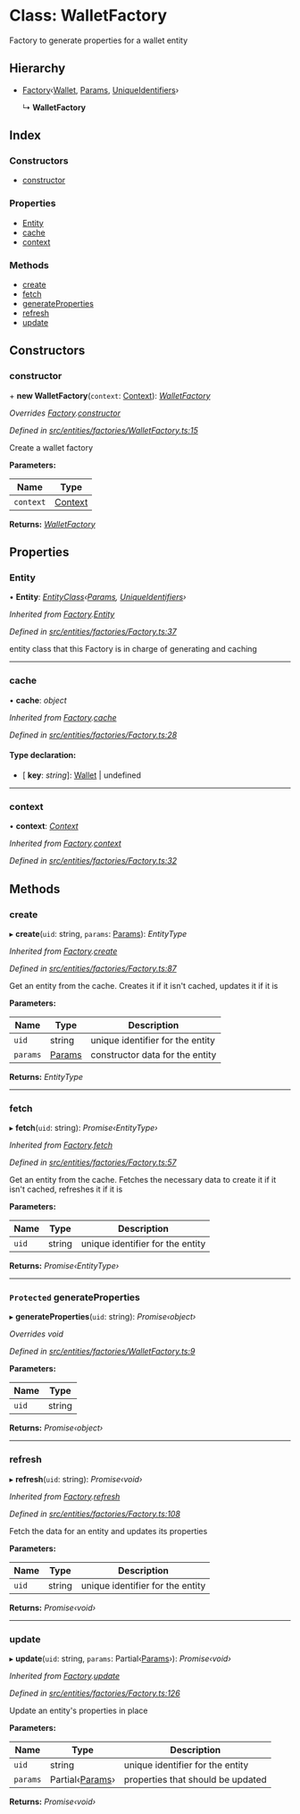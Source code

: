 # Class: WalletFactory

Factory to generate properties for a wallet entity

## Hierarchy

- [Factory](_entities_factories_factory_.factory.md)‹[Wallet](_entities_wallet_.wallet.md), [Params](../interfaces/_entities_wallet_.params.md), [UniqueIdentifiers](../interfaces/_entities_wallet_.uniqueidentifiers.md)›

  ↳ **WalletFactory**

## Index

### Constructors

- [constructor](_entities_factories_walletfactory_.walletfactory.md#constructor)

### Properties

- [Entity](_entities_factories_walletfactory_.walletfactory.md#entity)
- [cache](_entities_factories_walletfactory_.walletfactory.md#cache)
- [context](_entities_factories_walletfactory_.walletfactory.md#context)

### Methods

- [create](_entities_factories_walletfactory_.walletfactory.md#create)
- [fetch](_entities_factories_walletfactory_.walletfactory.md#fetch)
- [generateProperties](_entities_factories_walletfactory_.walletfactory.md#protected-generateproperties)
- [refresh](_entities_factories_walletfactory_.walletfactory.md#refresh)
- [update](_entities_factories_walletfactory_.walletfactory.md#update)

## Constructors

### constructor

\+ **new WalletFactory**(`context`: [Context](_context_.context.md)): _[WalletFactory](_entities_factories_walletfactory_.walletfactory.md)_

_Overrides [Factory](_entities_factories_factory_.factory.md).[constructor](_entities_factories_factory_.factory.md#constructor)_

_Defined in [src/entities/factories/WalletFactory.ts:15](https://github.com/PolymathNetwork/polymath-sdk/blob/d34930f/src/entities/factories/WalletFactory.ts#L15)_

Create a wallet factory

**Parameters:**

| Name      | Type                            |
| --------- | ------------------------------- |
| `context` | [Context](_context_.context.md) |

**Returns:** _[WalletFactory](_entities_factories_walletfactory_.walletfactory.md)_

## Properties

### Entity

• **Entity**: _[EntityClass](../interfaces/_entities_factories_factory_.entityclass.md)‹[Params](../interfaces/_entities_wallet_.params.md), [UniqueIdentifiers](../interfaces/_entities_wallet_.uniqueidentifiers.md)›_

_Inherited from [Factory](_entities_factories_factory_.factory.md).[Entity](_entities_factories_factory_.factory.md#entity)_

_Defined in [src/entities/factories/Factory.ts:37](https://github.com/PolymathNetwork/polymath-sdk/blob/d34930f/src/entities/factories/Factory.ts#L37)_

entity class that this Factory is in charge of generating and caching

---

### cache

• **cache**: _object_

_Inherited from [Factory](_entities_factories_factory_.factory.md).[cache](_entities_factories_factory_.factory.md#cache)_

_Defined in [src/entities/factories/Factory.ts:28](https://github.com/PolymathNetwork/polymath-sdk/blob/d34930f/src/entities/factories/Factory.ts#L28)_

#### Type declaration:

- \[ **key**: _string_\]: [Wallet](_entities_wallet_.wallet.md) | undefined

---

### context

• **context**: _[Context](_context_.context.md)_

_Inherited from [Factory](_entities_factories_factory_.factory.md).[context](_entities_factories_factory_.factory.md#context)_

_Defined in [src/entities/factories/Factory.ts:32](https://github.com/PolymathNetwork/polymath-sdk/blob/d34930f/src/entities/factories/Factory.ts#L32)_

## Methods

### create

▸ **create**(`uid`: string, `params`: [Params](../interfaces/_entities_wallet_.params.md)): _EntityType_

_Inherited from [Factory](_entities_factories_factory_.factory.md).[create](_entities_factories_factory_.factory.md#create)_

_Defined in [src/entities/factories/Factory.ts:87](https://github.com/PolymathNetwork/polymath-sdk/blob/d34930f/src/entities/factories/Factory.ts#L87)_

Get an entity from the cache. Creates it if it isn't cached, updates it if it is

**Parameters:**

| Name     | Type                                                | Description                      |
| -------- | --------------------------------------------------- | -------------------------------- |
| `uid`    | string                                              | unique identifier for the entity |
| `params` | [Params](../interfaces/_entities_wallet_.params.md) | constructor data for the entity  |

**Returns:** _EntityType_

---

### fetch

▸ **fetch**(`uid`: string): _Promise‹EntityType›_

_Inherited from [Factory](_entities_factories_factory_.factory.md).[fetch](_entities_factories_factory_.factory.md#fetch)_

_Defined in [src/entities/factories/Factory.ts:57](https://github.com/PolymathNetwork/polymath-sdk/blob/d34930f/src/entities/factories/Factory.ts#L57)_

Get an entity from the cache. Fetches the necessary data to create it if it isn't cached, refreshes it if it is

**Parameters:**

| Name  | Type   | Description                      |
| ----- | ------ | -------------------------------- |
| `uid` | string | unique identifier for the entity |

**Returns:** _Promise‹EntityType›_

---

### `Protected` generateProperties

▸ **generateProperties**(`uid`: string): _Promise‹object›_

_Overrides void_

_Defined in [src/entities/factories/WalletFactory.ts:9](https://github.com/PolymathNetwork/polymath-sdk/blob/d34930f/src/entities/factories/WalletFactory.ts#L9)_

**Parameters:**

| Name  | Type   |
| ----- | ------ |
| `uid` | string |

**Returns:** _Promise‹object›_

---

### refresh

▸ **refresh**(`uid`: string): _Promise‹void›_

_Inherited from [Factory](_entities_factories_factory_.factory.md).[refresh](_entities_factories_factory_.factory.md#refresh)_

_Defined in [src/entities/factories/Factory.ts:108](https://github.com/PolymathNetwork/polymath-sdk/blob/d34930f/src/entities/factories/Factory.ts#L108)_

Fetch the data for an entity and updates its properties

**Parameters:**

| Name  | Type   | Description                      |
| ----- | ------ | -------------------------------- |
| `uid` | string | unique identifier for the entity |

**Returns:** _Promise‹void›_

---

### update

▸ **update**(`uid`: string, `params`: Partial‹[Params](../interfaces/_entities_wallet_.params.md)›): _Promise‹void›_

_Inherited from [Factory](_entities_factories_factory_.factory.md).[update](_entities_factories_factory_.factory.md#update)_

_Defined in [src/entities/factories/Factory.ts:126](https://github.com/PolymathNetwork/polymath-sdk/blob/d34930f/src/entities/factories/Factory.ts#L126)_

Update an entity's properties in place

**Parameters:**

| Name     | Type                                                         | Description                       |
| -------- | ------------------------------------------------------------ | --------------------------------- |
| `uid`    | string                                                       | unique identifier for the entity  |
| `params` | Partial‹[Params](../interfaces/_entities_wallet_.params.md)› | properties that should be updated |

**Returns:** _Promise‹void›_
